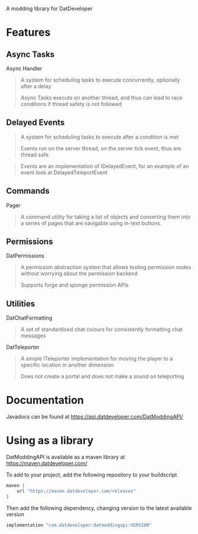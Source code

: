 A modding library for DatDeveloper

# Features
## Async Tasks
Async Handler
> A system for scheduling tasks to execute concurrently, optionally after a delay
> 
> Async Tasks execute on another thread, and thus can lead to race conditions if thread safety is not followed

## Delayed Events
> A system for scheduling tasks to execute after a condition is met
> 
> Events run on the server thread, on the server tick event, thus are thread safe

> Events are an implementation of IDelayedEvent, for an example of an event look at DelayedTeleportEvent

## Commands
Pager
> A command utility for taking a list of objects and converting them into a series of pages that are navigable using in-text buttons.

## Permissions
DatPermissions
> A permission abstraction system that allows testing permission nodes without worrying about the permission backend
>
> Supports forge and sponge permission APIs

## Utilities
DatChatFormatting
> A set of standardised chat colours for consistently formatting chat messages

DatTeleporter
> A simple ITeleporter implementation for moving the player to a specific location in another dimension 
>
> Does not create a portal and does not make a sound on teleporting

# Documentation
Javadocs can be found at https://api.datdeveloper.com/DatModdingAPI/

# Using as a library
DatModdingAPI is available as a maven library at https://maven.datdeveloper.com/

To add to your project, add the following repository to your buildscript
```groovy
maven {
    url "https://maven.datdeveloper.com/releases"
}
```

Then add the following dependency, changing version to the latest available version
```groovy
implementation "com.datdeveloper:datmoddingapi:VERSION"
```